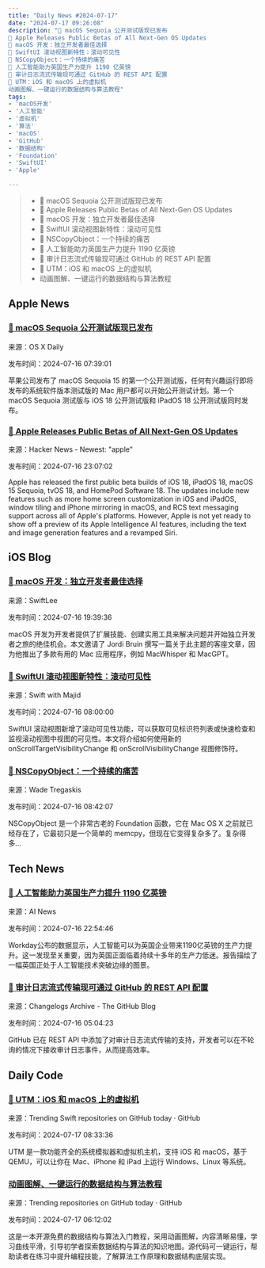 ```yaml
---
title: "Daily News #2024-07-17"
date: "2024-07-17 09:26:08"
description: "🌟 macOS Sequoia 公开测试版现已发布
📱 Apple Releases Public Betas of All Next-Gen OS Updates
🌟 macOS 开发：独立开发者最佳选择
🎉 SwiftUI 滚动视图新特性：滚动可见性
🤯 NSCopyObject：一个持续的痛苦
🌟 人工智能助力英国生产力提升 1190 亿英镑
🌟 审计日志流式传输现可通过 GitHub 的 REST API 配置
🌟 UTM：iOS 和 macOS 上的虚拟机
动画图解、一键运行的数据结构与算法教程"
tags: 
- 'macOS开发'
- '人工智能'
- '虚拟机'
- '算法'
- 'macOS'
- 'GitHub'
- '数据结构'
- 'Foundation'
- 'SwiftUI'
- 'Apple'

---
```


> - 🌟 macOS Sequoia 公开测试版现已发布
> - 📱 Apple Releases Public Betas of All Next-Gen OS Updates
> - 🌟 macOS 开发：独立开发者最佳选择
> - 🎉 SwiftUI 滚动视图新特性：滚动可见性
> - 🤯 NSCopyObject：一个持续的痛苦
> - 🌟 人工智能助力英国生产力提升 1190 亿英镑
> - 🌟 审计日志流式传输现可通过 GitHub 的 REST API 配置
> - 🌟 UTM：iOS 和 macOS 上的虚拟机
> - 动画图解、一键运行的数据结构与算法教程

## Apple News

### [🌟 macOS Sequoia 公开测试版现已发布](https://osxdaily.com/2024/07/15/macos-sequoia-public-beta-now-available-to-download-for-anyone/)

来源：OS X Daily

发布时间：2024-07-16 07:39:01

苹果公司发布了 macOS Sequoia 15 的第一个公开测试版，任何有兴趣运行即将发布的系统软件版本测试版的 Mac 用户都可以开始公开测试计划。第一个 macOS Sequoia 测试版与 iOS 18 公开测试版和 iPadOS 18 公开测试版同时发布。

### [📱 Apple Releases Public Betas of All Next-Gen OS Updates](https://arstechnica.com/gadgets/2024/07/apple-releases-public-betas-of-all-next-gen-os-updates-except-for-visionos/)

来源：Hacker News - Newest: "apple"

发布时间：2024-07-16 23:07:02

Apple has released the first public beta builds of iOS 18, iPadOS 18, macOS 15 Sequoia, tvOS 18, and HomePod Software 18. The updates include new features such as more home screen customization in iOS and iPadOS, window tiling and iPhone mirroring in macOS, and RCS text messaging support across all of Apple's platforms. However, Apple is not yet ready to show off a preview of its Apple Intelligence AI features, including the text and image generation features and a revamped Siri.

## iOS Blog

### [🌟 macOS 开发：独立开发者最佳选择](https://www.avanderlee.com/swiftui/macos-development-powerful-utilities/)

来源：SwiftLee

发布时间：2024-07-16 19:39:36

macOS 开发为开发者提供了扩展技能、创建实用工具来解决问题并开始独立开发者之旅的绝佳机会。本文邀请了 Jordi Bruin 撰写一篇关于此主题的客座文章，因为他推出了多款有用的 Mac 应用程序，例如 MacWhisper 和 MacGPT。

### [🎉 SwiftUI 滚动视图新特性：滚动可见性](https://swiftwithmajid.com/2024/07/16/mastering-scrollview-in-swiftui-scroll-visibility/)

来源：Swift with Majid

发布时间：2024-07-16 08:00:00

SwiftUI 滚动视图新增了滚动可见性功能，可以获取可见标识符列表或快速检查和监视滚动视图中视图的可见性。本文将介绍如何使用新的 onScrollTargetVisibilityChange 和 onScrollVisibilityChange 视图修饰符。

### [🤯 NSCopyObject：一个持续的痛苦](https://wadetregaskis.com/nscopyobject-the-griefer-that-keeps-on-griefing/)

来源：Wade Tregaskis

发布时间：2024-07-16 08:42:07

NSCopyObject 是一个非常古老的 Foundation 函数，它在 Mac OS X 之前就已经存在了，它最初只是一个简单的 memcpy，但现在它变得复杂多了。复杂得多...

## Tech News

### [🌟 人工智能助力英国生产力提升 1190 亿英镑](https://www.artificialintelligence-news.com/2024/07/16/ai-could-unleash-119-billion-in-uk-productivity/)

来源：AI News

发布时间：2024-07-16 22:54:46

Workday公布的数据显示，人工智能可以为英国企业带来1190亿英镑的生产力提升。这一发现至关重要，因为英国正面临着持续十多年的生产力低迷。报告描绘了一幅英国正处于人工智能技术突破边缘的图景。

### [🌟 审计日志流式传输现可通过 GitHub 的 REST API 配置](https://github.blog/changelog/2024-07-15-audit-log-streaming-can-now-be-configured-via-githubs-rest-api-private-beta)

来源：Changelogs Archive - The GitHub Blog

发布时间：2024-07-16 05:04:23

GitHub 已在 REST API 中添加了对审计日志流式传输的支持，开发者可以在不轮询的情况下接收审计日志事件，从而提高效率。

## Daily Code

### [🌟 UTM：iOS 和 macOS 上的虚拟机](https://github.com/utmapp/UTM)

来源：Trending Swift repositories on GitHub today · GitHub

发布时间：2024-07-17 08:33:36

UTM 是一款功能齐全的系统模拟器和虚拟机主机，支持 iOS 和 macOS，基于 QEMU，可以让你在 Mac、iPhone 和 iPad 上运行 Windows、Linux 等系统。

### [动画图解、一键运行的数据结构与算法教程](https://github.com/krahets/hello-algo)

来源：Trending repositories on GitHub today · GitHub

发布时间：2024-07-17 06:12:02

这是一本开源免费的数据结构与算法入门教程，采用动画图解，内容清晰易懂，学习曲线平滑，引导初学者探索数据结构与算法的知识地图。源代码可一键运行，帮助读者在练习中提升编程技能，了解算法工作原理和数据结构底层实现。
